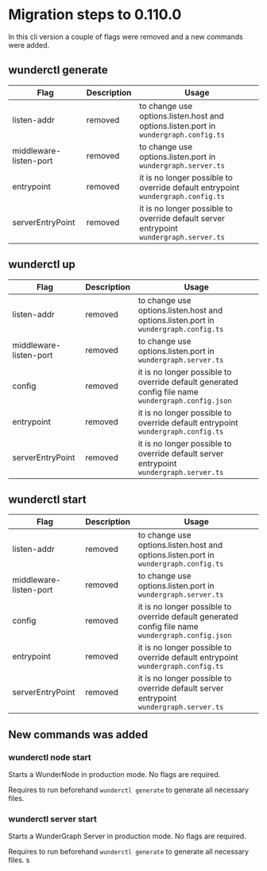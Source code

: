 # Migration steps to 0.110.0

In this cli version a couple of flags were removed and a new commands were added.

## wunderctl generate

| Flag                   | Description | Usage                                                                                  |
| ---------------------- | ----------- | -------------------------------------------------------------------------------------- |
| listen-addr            | removed     | to change use options.listen.host and options.listen.port in `wundergraph.config.ts`   |
| middleware-listen-port | removed     | to change use options.listen.port in `wundergraph.server.ts`                           |
| entrypoint             | removed     | it is no longer possible to override default entrypoint `wundergraph.config.ts`        |
| serverEntryPoint       | removed     | it is no longer possible to override default server entrypoint `wundergraph.server.ts` |

## wunderctl up

| Flag                   | Description | Usage                                                                                             |
| ---------------------- | ----------- | ------------------------------------------------------------------------------------------------- |
| listen-addr            | removed     | to change use options.listen.host and options.listen.port in `wundergraph.config.ts`              |
| middleware-listen-port | removed     | to change use options.listen.port in `wundergraph.server.ts`                                      |
| config                 | removed     | it is no longer possible to override default generated config file name `wundergraph.config.json` |
| entrypoint             | removed     | it is no longer possible to override default entrypoint `wundergraph.config.ts`                   |
| serverEntryPoint       | removed     | it is no longer possible to override default server entrypoint `wundergraph.server.ts`            |

## wunderctl start

| Flag                   | Description | Usage                                                                                             |
| ---------------------- | ----------- | ------------------------------------------------------------------------------------------------- |
| listen-addr            | removed     | to change use options.listen.host and options.listen.port in `wundergraph.config.ts`              |
| middleware-listen-port | removed     | to change use options.listen.port in `wundergraph.server.ts`                                      |
| config                 | removed     | it is no longer possible to override default generated config file name `wundergraph.config.json` |
| entrypoint             | removed     | it is no longer possible to override default entrypoint `wundergraph.config.ts`                   |
| serverEntryPoint       | removed     | it is no longer possible to override default server entrypoint `wundergraph.server.ts`            |

## New commands was added

### wunderctl node start

Starts a WunderNode in production mode. No flags are required.

Requires to run beforehand `wunderctl generate` to generate all necessary files.

### wunderctl server start

Starts a WunderGraph Server in production mode. No flags are required.

Requires to run beforehand `wunderctl generate` to generate all necessary files.
s
